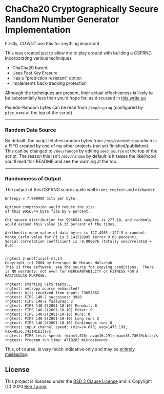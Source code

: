 ChaCha20 Cryptographically Secure Random Number Generator Implementation
==========================================================================


Firstly, *DO NOT* use this for anything important.

This was created just to allow me to play around with building a CSPRNG incorporating various techniques

* ChaCha20 based
* Uses Fast Key Erasure
* Has a "prediction resistant" option
* Implements back-tracking protection

Although the techniques are present, their actual effectiveness is likely to be substantially less than you'd hope for, as discussed in [this write up](https://www.bentasker.co.uk/blog/software-development/689-writing-a-chacha20-based-csprng)

Psuedo-Random bytes can be read from `/tmp/csprng` (configured by `pipe_name` at the top of the script).


----

### Random Data Source

By default, the script fetches random bytes from `/tmp/randentropy` which is a FIFO created by one of my other projects (not yet finished/published). This can be changed to `/dev/random` by editing `seed_source` at the top of the script. The reason this isn't `/dev/random` by default is it raises the likelihood you'll read this README and see the warning at the top.

----

### Randomness of Output

The output of this CSPRNG scores quite well in `ent`, `rngtest` and `dieharder`

    Entropy = 7.999980 bits per byte.

    Optimum compression would reduce the size
    of this 9956544 byte file by 0 percent.

    Chi square distribution for 9956544 samples is 277.10, and randomly
    would exceed this value 16.33 percent of the times.

    Arithmetic mean value of data bytes is 127.4985 (127.5 = random).
    Monte Carlo value for Pi is 3.141518985 (error 0.00 percent).
    Serial correlation coefficient is -0.000076 (totally uncorrelated = 0.0).


    rngtest 2-unofficial-mt.14
    Copyright (c) 2004 by Henrique de Moraes Holschuh
    This is free software; see the source for copying conditions.  There is NO warranty; not even for MERCHANTABILITY or FITNESS FOR A PARTICULAR PURPOSE.

    rngtest: starting FIPS tests...
    rngtest: entropy source exhausted!
    rngtest: bits received from input: 79652352
    rngtest: FIPS 140-2 successes: 3980
    rngtest: FIPS 140-2 failures: 2
    rngtest: FIPS 140-2(2001-10-10) Monobit: 0
    rngtest: FIPS 140-2(2001-10-10) Poker: 0
    rngtest: FIPS 140-2(2001-10-10) Runs: 0
    rngtest: FIPS 140-2(2001-10-10) Long run: 2
    rngtest: FIPS 140-2(2001-10-10) Continuous run: 0
    rngtest: input channel speed: (min=24.675; avg=1475.199; max=9536.743)Mibits/s
    rngtest: FIPS tests speed: (min=1.026; avg=16.291; max=16.746)Mibits/s
    rngtest: Program run time: 4718285 microseconds


This, of course, is very much indicative only and may be [entirely misleading](https://www.bentasker.co.uk/documentation/security/287-understanding-the-difficulty-of-assessing-entropy).





License
--------

This project is licensed under the [BSD 3 Clause License](http://opensource.org/licenses/BSD-3-Clause) and is Copyright (C) 2020 [Ben Tasker](http://www.bentasker.co.uk)
